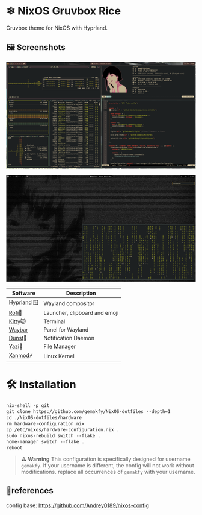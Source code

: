 # ❄  NixOS Gruvbox Rice

Gruvbox theme for NixOS with Hyprland.

## 🖼️ Screenshots

![Showcase](./.assets/showcase.png)

![Showcase 2](./.assets/showcase_2.png)


| Software       | Description                                  |
|-----------------|-------------------------------------------|
| [Hyprland](https://github.com/hyprwm/hyprland) 🪟 | Wayland compositor            |
| [Rofi](https://github.com/davatorium/rofi)🚀 | Launcher, clipboard and emoji  |
| [Kitty](https://github.com/kovidgoyal/kitty)🐱 | Terminal                   |
| [Waybar](https://github.com/Alexays/Waybar) | Panel for Wayland        |
| [Dunst](https://github.com/dunst-project/dunst)🔔 | Notification Daemon             |
| [Yazi](https://github.com/sxyazi/yazi)📂 | File Manager|
| [Xanmod](https://xanmod.org/)⚡ | Linux Kernel              |

# 🛠️ Installation
```
nix-shell -p git
git clone https://github.com/gemakfy/NixOS-dotfiles --depth=1
cd ./NixOS-dotfiles/hardware
rm hardware-configuration.nix
cp /etc/nixos/hardware-configuration.nix .
sudo nixos-rebuild switch --flake .
home-manager switch --flake .
reboot
```

> **⚠️ Warning**
> This configuration is specifically designed for username `gemakfy`.
> If your username is different, the config will not work without modifications.
> replace all occurrences of `gemakfy` with your username.

## 🥀references
config base: https://github.com/Andrey0189/nixos-config
